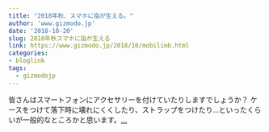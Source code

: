 ```yaml
---
title: "2018年秋、スマホに指が生える。"
author: 'www.gizmodo.jp'
date: '2018-10-20'
slug: 2018年秋スマホに指が生える
link: https://www.gizmodo.jp/2018/10/mobilimb.html
categories:
- bloglink
tags:
  - gizmodojp
---
```


皆さんはスマートフォンにアクセサリーを付けていたりしますでしょうか？ ケースをつけて落下時に壊れにくくしたり、ストラップをつけたり…といったくらいが一般的なところかと思います。[... <i class="fas fa-external-link-alt"></i>](https://www.gizmodo.jp/2018/10/mobilimb.html)


